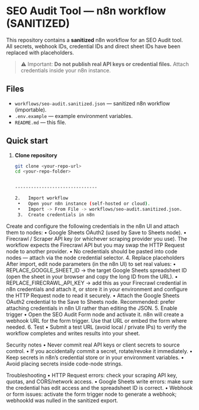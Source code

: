 # SEO Audit Tool — n8n workflow (SANITIZED)

This repository contains a **sanitized** n8n workflow for an SEO Audit tool.  
All secrets, webhook IDs, credential IDs and direct sheet IDs have been replaced with placeholders.

> ⚠️ Important: **Do not publish real API keys or credential files.** Attach credentials inside your n8n instance.

## Files

- `workflows/seo-audit.sanitized.json` — sanitized n8n workflow (importable).
- `.env.example` — example environment variables.
- `README.md` — this file.

## Quick start

1. **Clone repository**
   ```bash
   git clone <your-repo-url>
   cd <your-repo-folder>


   -------------------------------

   2.	Import workflow
	•	Open your n8n instance (self-hosted or cloud).
	•	Import -> From File -> workflows/seo-audit.sanitized.json.
	3.	Create credentials in n8n
Create and configure the following credentials in the n8n UI and attach them to nodes:
	•	Google Sheets OAuth2 (used by Save to Sheets node).
	•	Firecrawl / Scraper API key (or whichever scraping provider you use). The workflow expects the Firecrawl API but you may swap the HTTP Request node to another provider.
	•	No credentials should be pasted into code nodes — attach via the node credential selector.
	4.	Replace placeholders
After import, edit node parameters (in the n8n UI) to set real values:
	•	REPLACE_GOOGLE_SHEET_ID → the target Google Sheets spreadsheet ID (open the sheet in your browser and copy the long ID from the URL).
	•	REPLACE_FIRECRAWL_API_KEY → add this as your Firecrawl credential in n8n credentials and attach it, or store it in your environment and configure the HTTP Request node to read it securely.
	•	Attach the Google Sheets OAuth2 credential to the Save to Sheets node.
Recommended: prefer attaching credentials in n8n UI rather than editing the JSON.
	5.	Enable trigger
	•	Open the SEO Audit Form node and activate it. n8n will create a webhook URL for the form trigger. Use that URL or embed the form where needed.
	6.	Test
	•	Submit a test URL (avoid local / private IPs) to verify the workflow completes and writes results into your sheet.

Security notes
	•	Never commit real API keys or client secrets to source control.
	•	If you accidentally commit a secret, rotate/revoke it immediately.
	•	Keep secrets in n8n’s credential store or in your environment variables.
	•	Avoid placing secrets inside code-node strings.

Troubleshooting
	•	HTTP Request errors: check your scraping API key, quotas, and CORS/network access.
	•	Google Sheets write errors: make sure the credential has edit access and the spreadsheet ID is correct.
	•	Webhook or form issues: activate the form trigger node to generate a webhook; webhookId was nulled in the sanitized export.
